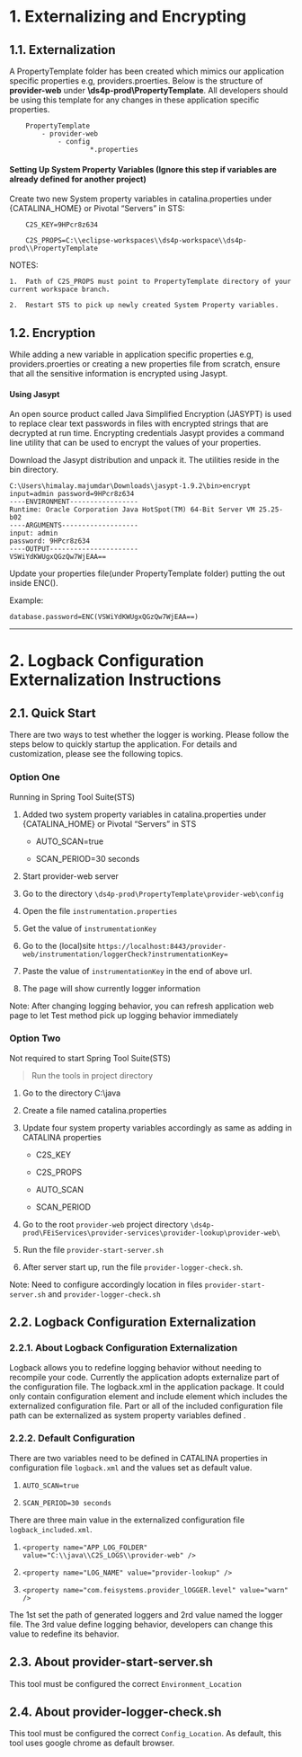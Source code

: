 # 1. Externalizing and Encrypting

## 1.1. Externalization

A PropertyTemplate folder has been created which mimics our application specific properties e.g, providers.proerties.
Below is the structure of <b>provider-web</b> under <b>\ds4p-prod\PropertyTemplate</b>. All developers should be using this template for any changes in these application specific properties.

		PropertyTemplate
			- provider-web
				- config
						*.properties

#### Setting Up System Property Variables (Ignore this step if variables are already defined for another project)
Create two new System property variables in catalina.properties under {CATALINA_HOME} or Pivotal “Servers” in STS:

		C2S_KEY=9HPcr8z634

		C2S_PROPS=C:\\eclipse-workspaces\\ds4p-workspace\\ds4p-prod\\PropertyTemplate



NOTES:

	1.	Path of C2S_PROPS must point to PropertyTemplate directory of your current workspace branch.

	2.	Restart STS to pick up newly created System Property variables.



## 1.2.	Encryption

While adding a new variable in application specific properties e.g, providers.proerties or creating a new properties file from scratch, ensure that all the sensitive information is encrypted using Jasypt.

#### Using Jasypt
An open source product called Java Simplified Encryption (JASYPT) is used to replace clear text passwords in files with encrypted strings that are decrypted at run time. Encrypting credentials Jasypt provides a command line utility that can be used to encrypt the values of your properties.

Download the Jasypt distribution and unpack it. The utilities reside in the bin directory.

	C:\Users\himalay.majumdar\Downloads\jasypt-1.9.2\bin>encrypt input=admin password=9HPcr8z634
	----ENVIRONMENT-----------------
	Runtime: Oracle Corporation Java HotSpot(TM) 64-Bit Server VM 25.25-b02
	----ARGUMENTS-------------------
	input: admin
	password: 9HPcr8z634
	----OUTPUT----------------------
	VSWiYdKWUgxQGzQw7WjEAA==

Update your properties file(under PropertyTemplate folder) putting the out inside ENC().

Example:

	database.password=ENC(VSWiYdKWUgxQGzQw7WjEAA==)
--------------------------------------------------------------------------------------------------
# 2. Logback Configuration Externalization Instructions

## 2.1. Quick Start

There are two ways to test whether the logger is working. Please follow the steps below to quickly startup the application. For details and customization, please see the following topics.

### Option One

Running in Spring Tool Suite(STS)

1. Added two system property variables in catalina.properties under {CATALINA_HOME} or Pivotal “Servers” in STS
 
   - AUTO_SCAN=true

   - SCAN_PERIOD=30 seconds          

2. Start provider-web server
3. Go to the directory `\ds4p-prod\PropertyTemplate\provider-web\config`
3. Open the file `instrumentation.properties`
4. Get the value of `instrumentationKey` 
5. Go to the (local)site `https://localhost:8443/provider-web/instrumentation/loggerCheck?instrumentationKey=`
6. Paste the value of `instrumentationKey` in the end of above url.
7. The page will show currently logger information

Note: After changing logging behavior, you can refresh application web page to let Test method pick up logging behavior immediately

### Option Two

Not required to start Spring Tool Suite(STS)

> Run the tools in project directory

1. Go to the directory C:\\java 
2. Create a file named catalina.properties
3. Update four system property variables accordingly as same as adding in CATALINA properties

   - C2S_KEY

   - C2S_PROPS  
  
   - AUTO_SCAN

   - SCAN_PERIOD  

4. Go to the root `provider-web` project  directory `\ds4p-prod\FEiServices\provider-services\provider-lookup\provider-web\`
5. Run the file `provider-start-server.sh`
6. After server start up, run the file `provider-logger-check.sh`.

Note: Need to configure accordingly location in files `provider-start-server.sh` and `provider-logger-check.sh`

## 2.2. Logback Configuration Externalization

### 2.2.1. About Logback Configuration Externalization

Logback allows you to redefine logging behavior without needing to recompile your code. Currently the application adopts externalize part of the configuration file. The logback.xml in the application package. It could only contain configuration element and include element which includes the externalized configuration file. Part or all of the included configuration file path can be externalized as system property variables defined .

### 2.2.2. Default Configuration
There are two variables need to be defined in CATALINA properties in configuration file `logback.xml` and the values set as default value.

1. `AUTO_SCAN=true`

2. `SCAN_PERIOD=30 seconds`

There are three main value in the externalized configuration file `logback_included.xml`.

1. `<property name="APP_LOG_FOLDER" value="C:\\java\\C2S_LOGS\\provider-web" />`
	
2. `<property name="LOG_NAME" value="provider-lookup" />`

3. `<property name="com.feisystems.provider_lOGGER.level" value="warn" />`

The 1st set the path of generated loggers and 2rd value named the logger file. The 3rd value define logging behavior, developers can change this value to redefine its behavior.  


## 2.3. About provider-start-server.sh

This tool must be configured the correct `Environment_Location`


## 2.4. About provider-logger-check.sh

This tool must be configured the correct `Config_Location`. As default, this tool uses google chrome as default browser. 